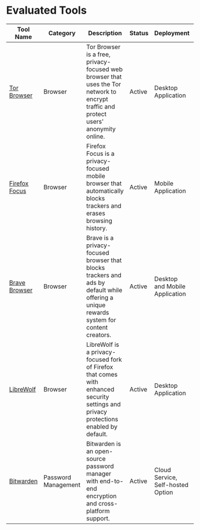 # Evaluated Tools

| Tool Name | Category | Description | Status | Deployment | Technical Level | Documentation | Overall Rating | Last Tested |
|----------|-----------|-------------|---------|------------|-----------------|---------------|----------------|-------------|
| [Tor Browser](https://www.torproject.org/) | Browser | Tor Browser is a free, privacy-focused web browser that uses the Tor network to encrypt traffic and protect users' anonymity online. | Active | Desktop Application | Intermediate | [Details](categories/browser/tor-browser.md) | ⭐⭐⭐⭐⯪ (4.51) | 2024-03-15 |
| [Firefox Focus](https://www.mozilla.org/firefox/focus/) | Browser | Firefox Focus is a privacy-focused mobile browser that automatically blocks trackers and erases browsing history. | Active | Mobile Application | Beginner | [Details](categories/browser/firefox-focus.md) | ⭐⭐⭐⭐⯪ (4.50) | 2024-03-18 |
| [Brave Browser](https://brave.com/) | Browser | Brave is a privacy-focused browser that blocks trackers and ads by default while offering a unique rewards system for content creators. | Active | Desktop and Mobile Application | Beginner | [Details](categories/browser/brave-browser.md) | ⭐⭐⭐⭐⯪ (4.54) | 2024-03-20 |
| [LibreWolf](https://librewolf.net/) | Browser | LibreWolf is a privacy-focused fork of Firefox that comes with enhanced security settings and privacy protections enabled by default. | Active | Desktop Application | Intermediate | [Details](categories/browser/librewolf.md) | ⭐⭐⭐⭐⯪ (4.48) | 2024-03-21 |
| [Bitwarden](https://bitwarden.com/) | Password Management | Bitwarden is an open-source password manager with end-to-end encryption and cross-platform support. | Active | Cloud Service, Self-hosted Option | Beginner | [Details](categories/password-management/bitwarden.md) | ⭐⭐⭐⭐⯪ (4.68) | 2024-03-21 |
